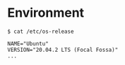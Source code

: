 # Environment

```
$ cat /etc/os-release

NAME="Ubuntu"
VERSION="20.04.2 LTS (Focal Fossa)"
...
```
